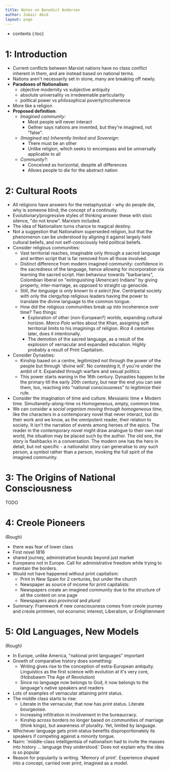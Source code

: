 ```yaml
---
title: Notes on Benedict Anderson
author: Zubair Abid
layout: page
---
```


- contents
{:toc}

# 1: Introduction

- Current conflicts between Marxist nations have no class conflict inherent in
  them, and are instead based on national terms.
- Nations aren't necessarily set in stone, many are breaking off newly.
- **Paradoxes of Nationalism**:
    - objective modernity vs subjective antiquity
    - absolute universality vs irredeemable particularity
    - political power vs philosophical poverty/incoherence
- More like a religion
- **Proposed definition**:
    - *Imagined community*:
        - Most people will never interact
        - Gellner says nations are invented, but they're imagined, not "false".
    - *(Imagined as) Inherently limited and Sovereign*:
        - There must be an other
        - Unlike religion, which seeks to encompass and be universally
          applicable to all
    - *Community?*:
        - Conceived as horizontal, despite all differences
        - Allows people to die for the abstract nation

# 2: Cultural Roots

- All religions have answers for the metaphysical - why do people die, why is
  someone blind, the concept of a continuity.
- Evolutionary/progressive styles of thinking answer these with stoic silence,
  "do not know". Marxism included.
- The idea of Nationalism turns chance to magical destiny.
- Not a suggestion that Nationalism superseded religion, but that the phenomenon
  can be understood by aligning it against largely held cultural beliefs, and
  not self-consciously held political beliefs.
- Consider religious communities:
    - Vast territorial reaches, imaginable only through a sacred language and
      written script that is far removed from all those involved.
    - Distinct difference from modern imagined community: confidence in the
      sacredness of the language, hence allowing for incorporation via learning
      the sacred script. Han behaviour towards "barbarians", Colombian liberal
      on "extinguishing (American) Indians" by giving property, inter-marriage,
      as opposed to straight up genocide.
    - Still, *the language is only known to a select few*. Centripetal society
      with only the clergy/top religious leaders having the power to translate
      the divine language to the common tongue.
    - How did the religious communities break up into incoherence over time? Two
      things:
        - Exploration of other (non-European?) worlds, expanding cultural
          horizon. *Marco Polo* writes about the Khan, assigning soft
          territorial limits to his imaginings of religion. *Rica* 4 centuries
          later, does it intentionally. 
        - The demotion of the sacred language, as a result of the explosion of
          vernacular and expanded education. Highly probably a result of Print
          Capitalism.
- Consider Dynasties:
    - Kinship based on a centre, legitimized not through the power of the people
      but through 'divine will'. No contesting it, if you're under the ambit of
      it. Expanded through warfare and sexual politics.
    - This power starts waning in the 16th century. Dynasties happen to be the
      primary till the early 20th century, but near the end you can see them,
      too, reaching into "national consciousness" to legitimize their rule.
- Consider the imagination of time and culture. Messianic time ≠ Modern time.
  Simultaneity-along-time vs Homogeneous, empty, common time.
- We can consider a *social organism moving through homogeneous time*, like the
  characters in a contemporary novel that never interact, but do their work and
  we know, as the omnipotent reader, their relation to society. It isn't the
  narration of events among heroes of the epics. The reader in the contemporary
  novel might draw analogue to their own real world, the situation may be placed
  such by the author. The old one, the story is flashbacks in a conversation.
  The modern one has the hero in detail, but not specific - a nationalist story
  can generalise to *any* such person, a symbol rather than a person, invoking
  the full spirit of the imagined community.

# 3: The Origins of National Consciousness

TODO

# 4: Creole Pioneers

(Rough)

- there was fear of lower class
- First novel 1816
- shared journey, administrative bounds beyond just market
- Europeans not in Europe. Call for administrative freedom while trying to
  maintain the borders.
- Would not have happened without print capitalism:
    - Print in New Spain for 2 centuries, but under the church
    - Newspaper as source of income for print capitalists:
    - Newspapers create an imagined community due to the structure of all the 
      content on one page
    - Newspapers also *provincial* and *plural*
- Summary: Framework if new consciousness comes from creole journey and creole
  printmen, not economic interest, Liberalism, or Enlightenment

# 5: Old Languages, New Models

(Rough)

- In Europe, unlike America, "national print languages" important
- Growth of comparative history does something:
    - Writing gives rise to the conception of extra-European antiquity.
      Linguistics as the first science with evolution at it's very core,
      (Hobsbawm The Age of Revolution)
    - Since no language now belongs to God, it now belongs to the language's
      native speakers and readers
- Lots of examples of vernacular attaining print status.
- The middle class starts to rise:
    - Literate in the vernacular, that now has print status. Literate
      bourgeoisie. 
    - Increasing infiltration in involvement in the bureaucracy.
    - Kinship across borders no longer based on communities of marriage (think
      kings), but awareness of plurality. Yet, limited by language.
- Whichever language gets print-status benefits disproportionately its speakers
  if competing against a minority tongue.
- Nairn: 'middle-class intelligentsia of nationalism had to invite the masses
  into history ... language they understood.' Does not explain why the idea is
  so popular
- Reason for popularity is writing. 'Memory of print'. Experience shaped into a
  concept, carried over print, imagined as a model.
      
